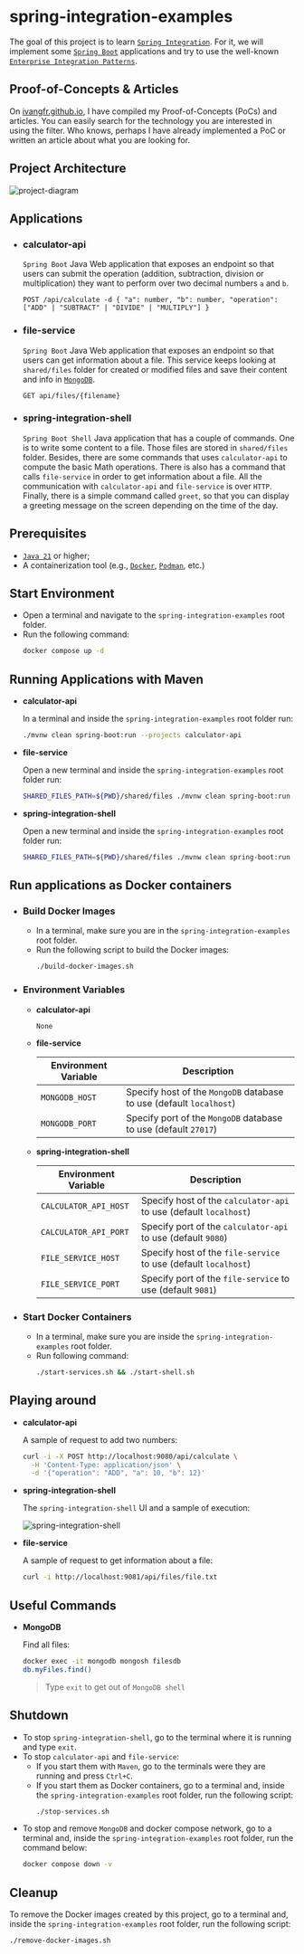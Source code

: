 # spring-integration-examples

The goal of this project is to learn [`Spring Integration`](https://docs.spring.io/spring-integration/reference/). For it, we will implement some [`Spring Boot`](https://docs.spring.io/spring-boot/index.html) applications and try to use the well-known [`Enterprise Integration Patterns`](https://www.enterpriseintegrationpatterns.com/patterns/messaging/toc.html). 

## Proof-of-Concepts & Articles

On [ivangfr.github.io](https://ivangfr.github.io), I have compiled my Proof-of-Concepts (PoCs) and articles. You can easily search for the technology you are interested in using the filter. Who knows, perhaps I have already implemented a PoC or written an article about what you are looking for.

## Project Architecture

![project-diagram](documentation/project-diagram.png)

## Applications

- ### calculator-api

  `Spring Boot` Java Web application that exposes an endpoint so that users can submit the operation (addition, subtraction, division or multiplication) they want to perform over two decimal numbers `a` and `b`.
  
  ```text
  POST /api/calculate -d { "a": number, "b": number, "operation": ["ADD" | "SUBTRACT" | "DIVIDE" | "MULTIPLY"] }
  ```
  
- ### file-service

  `Spring Boot` Java Web application that exposes an endpoint so that users can get information about a file. This service keeps looking at `shared/files` folder for created or modified files and save their content and info in [`MongoDB`](https://www.mongodb.com/).
  
  ```text
  GET api/files/{filename}
  ```

- ### spring-integration-shell

  `Spring Boot Shell` Java application that has a couple of commands. One is to write some content to a file. Those files are stored in `shared/files` folder. Besides, there are some commands that uses `calculator-api` to compute the basic Math operations. There is also has a command that calls `file-service` in order to get information about a file. All the communication with `calculator-api` and `file-service` is over `HTTP`. Finally, there is a simple command called `greet`, so that you can display a greeting message on the screen depending on the time of the day.

## Prerequisites

- [`Java 21`](https://www.oracle.com/java/technologies/downloads/#java21) or higher;
- A containerization tool (e.g., [`Docker`](https://www.docker.com), [`Podman`](https://podman.io), etc.)

## Start Environment

- Open a terminal and navigate to the `spring-integration-examples` root folder.
- Run the following command:
  ```bash
  docker compose up -d
  ```

## Running Applications with Maven

- **calculator-api**

  In a terminal and inside the `spring-integration-examples` root folder run:
  ```bash
  ./mvnw clean spring-boot:run --projects calculator-api
  ```

- **file-service**

  Open a new terminal and inside the `spring-integration-examples` root folder run:
  ```bash
  SHARED_FILES_PATH=${PWD}/shared/files ./mvnw clean spring-boot:run --projects file-service
  ```

- **spring-integration-shell**

  Open a new terminal and inside the `spring-integration-examples` root folder run:
  ```bash
  SHARED_FILES_PATH=${PWD}/shared/files ./mvnw clean spring-boot:run --projects spring-integration-shell
  ```

## Run applications as Docker containers

- ### Build Docker Images

  - In a terminal, make sure you are in the `spring-integration-examples` root folder.
  - Run the following script to build the Docker images:
    ```bash
    ./build-docker-images.sh
    ```

- ### Environment Variables

  - **calculator-api**

    `None`

  - **file-service**

    | Environment Variable | Description                                                         |
    |----------------------|---------------------------------------------------------------------|
    | `MONGODB_HOST`       | Specify host of the `MongoDB` database to use (default `localhost`) |
    | `MONGODB_PORT`       | Specify port of the `MongoDB` database to use (default `27017`)     |

  - **spring-integration-shell**

    | Environment Variable  | Description                                                       |
    |-----------------------|-------------------------------------------------------------------|
    | `CALCULATOR_API_HOST` | Specify host of the `calculator-api` to use (default `localhost`) |
    | `CALCULATOR_API_PORT` | Specify port of the `calculator-api` to use (default `9080`)      |
    | `FILE_SERVICE_HOST`   | Specify host of the `file-service` to use (default `localhost`)   |
    | `FILE_SERVICE_PORT`   | Specify port of the `file-service` to use (default `9081`)        |

- ### Start Docker Containers

  - In a terminal, make sure you are inside the `spring-integration-examples` root folder.
  - Run following command:
    ```bash
    ./start-services.sh && ./start-shell.sh
    ```

## Playing around

- **calculator-api**

  A sample of request to add two numbers:
  ```bash
  curl -i -X POST http://localhost:9080/api/calculate \
    -H 'Content-Type: application/json' \
    -d '{"operation": "ADD", "a": 10, "b": 12}'
  ```

- **spring-integration-shell**

  The `spring-integration-shell` UI and a sample of execution:

  ![spring-integration-shell](documentation/spring-integration-shell.jpeg)

- **file-service**

  A sample of request to get information about a file:
  ```bash
  curl -i http://localhost:9081/api/files/file.txt
  ```

## Useful Commands

- **MongoDB**

  Find all files:
  ```bash
  docker exec -it mongodb mongosh filesdb
  db.myFiles.find()
  ```
  > Type `exit` to get out of `MongoDB shell`

## Shutdown

- To stop `spring-integration-shell`, go to the terminal where it is running and type `exit`.
- To stop `calculator-api` and `file-service`:
  - If you start them with `Maven`, go to the terminals were they are running and press `Ctrl+C`.
  - If you start them as Docker containers, go to a terminal and, inside the `spring-integration-examples` root folder, run the following script:
    ```bash
    ./stop-services.sh
    ```
- To stop and remove `MongoDB` and docker compose network, go to a terminal and, inside the `spring-integration-examples` root folder, run the command below:
  ```bash
  docker compose down -v
  ```

## Cleanup

To remove the Docker images created by this project, go to a terminal and, inside the `spring-integration-examples` root folder, run the following script:
```bash
./remove-docker-images.sh
```